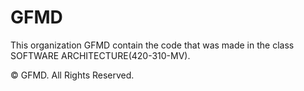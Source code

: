 # GFMD

This organization GFMD contain the code that was made in the class SOFTWARE ARCHITECTURE(420-310-MV).

© GFMD. All Rights Reserved.

